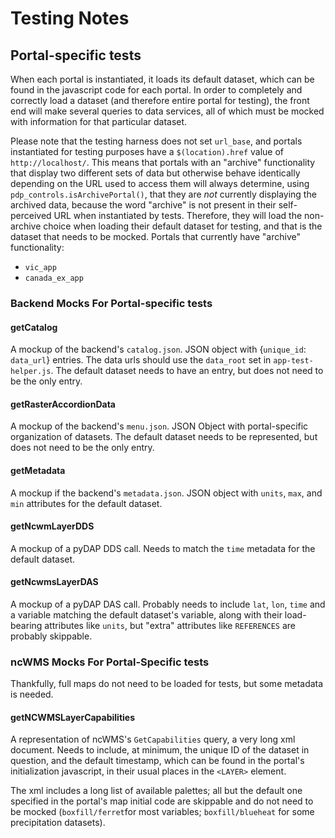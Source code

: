 # Testing Notes

## Portal-specific tests

When each portal is instantiated, it loads its default dataset, which can be found in the
javascript code for each portal. In order to completely and correctly load a dataset (and
therefore entire portal for testing), the front end will make several queries to data
services, all of which must be mocked with information for that particular dataset.

Please note that the testing harness does not set `url_base`, and portals instantiated for
testing purposes have a `$(location).href` value of `http://localhost/`. This means that
portals with an "archive" functionality that display two different sets of data but 
otherwise behave identically depending on the URL used to access them will always determine,
using `pdp_controls.isArchivePortal()`, that they are *not* currently displaying the
archived data, because the word "archive" is not present in their self-perceived URL when
instantiated by tests. Therefore, they will load the non-archive choice when loading their
default dataset for testing, and that is the dataset that needs to be mocked. Portals that
currently have "archive" functionality:
* `vic_app`
* `canada_ex_app`

### Backend Mocks For Portal-specific tests
#### getCatalog
A mockup of the backend's `catalog.json`. JSON object with {`unique_id`: `data_url`} entries.
The data urls should use the `data_root` set in `app-test-helper.js`. The default dataset needs
to have an entry, but does not need to be the only entry.

#### getRasterAccordionData
A mockup of the backend's `menu.json`. JSON Object with portal-specific organization of
datasets. The default dataset needs to be represented, but does not need to be the only entry.

#### getMetadata
A mockup if the backend's `metadata.json`. JSON object with `units`, `max`, and `min`
attributes for the default dataset.

#### getNcwmLayerDDS
A mockup of a pyDAP DDS call. Needs to match the `time` metadata for the default dataset.

#### getNcwmsLayerDAS
A mockup of a pyDAP DAS call. Probably needs to include `lat`, `lon`, `time` and a variable
matching the default dataset's variable, along with their load-bearing attributes like `units`,
but "extra" attributes like `REFERENCES` are probably skippable.

### ncWMS Mocks For Portal-Specific tests

Thankfully, full maps do not need to be loaded for tests, but some metadata is needed.

#### getNCWMSLayerCapabilities
A representation of ncWMS's `GetCapabilities` query, a very long xml document.
Needs to include, at minimum, the unique ID of the dataset in question, and the
default timestamp, which can be found in the portal's initialization javascript, 
in their usual places in the `<LAYER>` element.

The xml includes a long list of available palettes; all but the default one
specified in the portal's map initial code are skippable and do not need
to be mocked (`boxfill/ferret`for most variables; `boxfill/blueheat` for some
precipitation datasets).